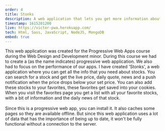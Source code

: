 ```yaml
---
order: 4
title: Stonks
description: A web application that lets you get more information about stocks. You can look up stocks and get live pricing, a daily quote, news and notifications when a certain stock drops below your desired price.
timestamp: 1615201200
live: https://victor-pwa.herokuapp.com/
tech: Html, Sass, JavaScript, NodeJS, MongoDB
embed: true
---
```


This web application was created for the Progressive Web Apps course during the Web Design and Development minor. During this course we had to create a (as the name indicates) progressive web application. We also had to focus on the performance of our apps. I have created 'Stonks', a web application where you can get all the info that you need about stocks. You can search for a stock and get the live price, daily quote, news and a push notification when the price drops below your set price. You can also add these stocks to your favorites, these favorites get saved into your cookies. When you visit the favorites page you get a list with all your favorite stocks, with a bit of information and the daily news of that stock.  
&nbsp;  
Since this is a progressive web app, you can install it. It also caches some pages so they are available offline. But since this web application uses a lot of data that has the importance of being up to date, it won't be fully functional without a connection to the server.
